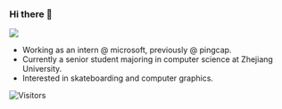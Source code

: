 ### Hi there 👋

[![](https://github-readme-stats.vercel.app/api?username=MartinNose&show_icons=true&hide_border=true&count_private=true&theme=buefy&layout=compact)]() 
<!-- [![](https://github-readme-stats.vercel.app/api/top-langs/?username=MartinNose&layout=compact&hide=html,css,less,ejs&langs_count=11&hide_border=true&theme=buefy)]() -->

- Working as an intern @ microsoft, previously @ pingcap.
- Currently a senior student majoring in computer science at Zhejiang University.
- Interested in skateboarding and computer graphics.

![Visitors](https://visitor-badge.laobi.icu/badge?page_id=MartinNose) 


